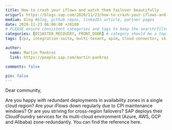 ```yaml
---
title: How to crash your iflows and watch them failover beautifully
origurl: https://blogs.sap.com/2020/11/23/how-to-crash-your-iflows-and-watch-them-failover-beautifully/
medium: blog #blog, github repos, linkedIn article, partner pages
date: 2020-11-23 06:00:00 +/0100
# PLEASE ensure consistent categories and tags to keep the search/filtering meaningful!
categories: [DISASTER_RECOVERY, FRONT_DOOR] # category should be a topic and sub-category primary product
tags: [cpi, integration-suite, multi-tenant, apim, cloud-connector, s4, failover, sap-btp]     # TAG names should always be lowercase

author:
  name: Martin Pankraz
  link: https://people.sap.com/martin-pankraz

comments: false

pin: false
---
```


Dear community,

Are you happy with redundant deployments in availability zones in a single cloud region? Are your iFlows down regularly due to CPI maintenance windows? Or are you striving for cross-region failovers? SAP deploys their CloudFoundry services for its multi-cloud environment (Azure, AWS, GCP and Alibaba) zone-redundantly. You can find the reference here.
